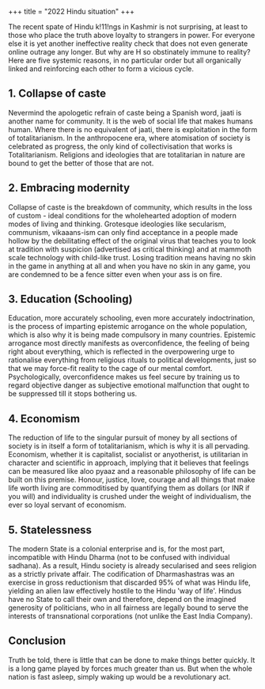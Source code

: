 +++
title = "2022 Hindu situation"
+++

The recent spate of Hindu k!11!ngs in Kashmir is not surprising, at least to those who place the truth above loyalty to strangers in power. For everyone else it is yet another ineffective reality check that does not even generate online outrage any longer. But why are H so obstinately immune to reality? Here are five systemic reasons, in no particular order but all organically linked and reinforcing each other to form a vicious cycle.

## 1. Collapse of caste
 Nevermind the apologetic refrain of caste being a Spanish word, jaati is another name for community. It is the web of social life that makes humans human. Where there is no equivalent of jaati, there is exploitation in the form of totalitarianism. In the anthropocene era, where atomisation of society is celebrated as progress, the only kind of collectivisation that works is Totalitarianism. Religions and ideologies that are totalitarian in nature are bound to get the better of those that are not.

## 2. Embracing modernity
 Collapse of caste is the breakdown of community, which results in the loss of custom - ideal conditions for the wholehearted adoption of modern modes of living and thinking. Grotesque ideologies like secularism, communism, vikaaans-ism can only find acceptance in a people made hollow by the debilitating effect of the original virus that teaches you to look at tradition with suspicion (advertised as critical thinking) and at mammoth scale technology with child-like trust. Losing tradition means having no skin in the game in anything at all and when you have no skin in any game, you are condemned to be a fence sitter even when your ass is on fire.

## 3. Education (Schooling)
 Education, more accurately schooling, even more accurately indoctrination, is the process of imparting epistemic arrogance on the whole population, which is also why it is being made compulsory in many countries. Epistemic arrogance most directly manifests as overconfidence, the feeling of being right about everything, which is reflected in the overpowering urge to rationalise everything from religious rituals to political developments, just so that we may force-fit reality to the cage of our mental comfort. Psychologically, overconfidence makes us feel secure by training us to regard objective danger as subjective emotional malfunction that ought to be suppressed till it stops bothering us.

## 4. Economism
The reduction of life to the singular pursuit of money by all sections of society is in itself a form of totalitarianism, which is why it is all pervading. Economism, whether it is capitalist, socialist or anyotherist, is utilitarian in character and scientific in approach, implying that it believes that feelings can be measured like aloo pyaaz and a reasonable philosophy of life can be built on this premise. Honour, justice, love, courage and all things that make life worth living are commoditised by quantifying them as dollars (or INR if you will) and individuality is crushed under the weight of individualism, the ever so loyal servant of economism.

## 5. Statelessness
The modern State is a colonial enterprise and is, for the most part, incompatible with Hindu Dharma (not to be confused with individual sadhana). As a result, Hindu society is already secularised and sees religion as a strictly private affair. The codification of Dharmashastras was an exercise in gross reductionism that discarded 95% of what was Hindu life, yielding an alien law effectively hostile to the Hindu 'way of life'. Hindus have no State to call their own and therefore, depend on the imagined generosity of politicians, who in all fairness are legally bound to serve the interests of transnational corporations (not unlike the East India Company).

## Conclusion
Truth be told, there is little that can be done to make things better quickly. It is a long game played by forces much greater than us. But when the whole nation is fast asleep, simply waking up would be a revolutionary act.